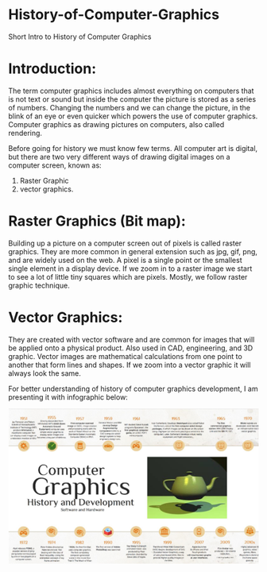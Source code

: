 # History-of-Computer-Graphics
Short Intro to History of Computer Graphics 

# Introduction:
The term computer graphics includes almost everything on computers that is not text or sound but inside the computer the picture is stored as a series of numbers. Changing the numbers and we can change the picture, in the blink of an eye or even quicker which powers the use of computer graphics. Computer graphics as drawing pictures on computers, also called rendering.

Before going for history we must know few terms. All computer art is digital, but there are two very different ways of drawing digital images on a computer screen, known as:

1. Raster Graphic
2. vector graphics.

# Raster Graphics (Bit map):
Building up a picture on a computer screen out of pixels is called raster graphics. They are more common in general extension such as jpg, gif, png, and are widely used on the web. A pixel is a single point or the smallest single element in a display device. If we zoom in to a raster image we start to see a lot of little tiny squares which are pixels. Mostly, we follow raster graphic technique.

# Vector Graphics:
They are created with vector software and are common for images that will be applied onto a physical product. Also used in CAD, engineering, and 3D graphic. Vector images are mathematical calculations from one point to another that form lines and shapes. If we zoom into a vector graphic it will always look the same.
 
For better understanding of history of computer graphics development, I am presenting it with infographic  below:

![](/images/Picture1.png)





